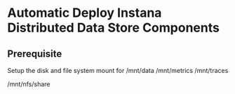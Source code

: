 # Automatic Deploy Instana Distributed Data Store Components

## Prerequisite

Setup the disk and file system mount for
/mnt/data
/mnt/metrics
/mnt/traces

/mnt/nfs/share

